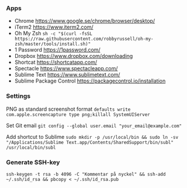 ### Apps
* Chrome https://www.google.se/chrome/browser/desktop/
* iTerm2 https://www.iterm2.com/
* Oh My Zsh  ```sh -c "$(curl -fsSL https://raw.githubusercontent.com/robbyrussell/oh-my-zsh/master/tools/install.sh)"```
* 1 Password https://1password.com/
* Dropbox https://www.dropbox.com/downloading
* Shortcat https://shortcatapp.com/
* Spectacle https://www.spectacleapp.com/
* Sublime Text https://www.sublimetext.com/
* Sublime Package Control https://packagecontrol.io/installation

### Settings
PNG as standard screenshot format ```defaults write com.apple.screencapture type png;killall SystemUIServer```

Set Git email ```git config --global user.email "your_email@example.com"```

Add shortcut to Sublime ```sudo mkdir -p /usr/local/bin && sudo ln -sv "/Applications/Sublime Text.app/Contents/SharedSupport/bin/subl" /usr/local/bin/subl```

### Generate SSH-key
```
ssh-keygen -t rsa -b 4096 -C "Kommentar på nyckel" && ssh-add ~/.ssh/id_rsa && pbcopy < ~/.ssh/id_rsa.pub
```


